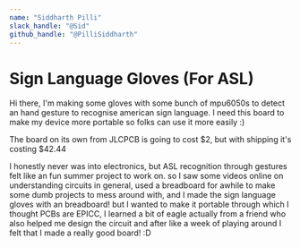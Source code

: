 ```yaml
---
name: "Siddharth Pilli"
slack_handle: "@Sid"
github_handle: "@PilliSiddharth"
---
```


# Sign Language Gloves (For ASL)

Hi there, I'm making some gloves with some bunch of mpu6050s to detect an hand gesture to recognise american sign language. I need this board
to make my device more portable so folks can use it more easily :)

The board on its own from JLCPCB is going to cost $2, but with shipping it's costing $42.44

I honestly never was into electronics, but ASL recognition through gestures felt like an fun summer project to work on. so I saw some
videos online on understanding circuits in general, used a breadboard for awhile to make some dumb projects to mess around with, and I
made the sign language gloves with an breadboard! but I wanted to make it portable through which I thought PCBs are EPICC, I learned a bit
of eagle actually from a friend who also helped me design the circuit and after like a week of playing around I felt that I made a really good
board! :D
